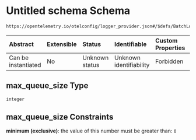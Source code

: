 # Untitled schema Schema

```txt
https://opentelemetry.io/otelconfig/logger_provider.json#/$defs/BatchLogRecordProcessor/properties/max_queue_size
```



| Abstract            | Extensible | Status         | Identifiable            | Custom Properties | Additional Properties | Access Restrictions | Defined In                                                                       |
| :------------------ | :--------- | :------------- | :---------------------- | :---------------- | :-------------------- | :------------------ | :------------------------------------------------------------------------------- |
| Can be instantiated | No         | Unknown status | Unknown identifiability | Forbidden         | Allowed               | none                | [logger\_provider.json\*](../schema/logger_provider.json "open original schema") |

## max\_queue\_size Type

`integer`

## max\_queue\_size Constraints

**minimum (exclusive)**: the value of this number must be greater than: `0`

